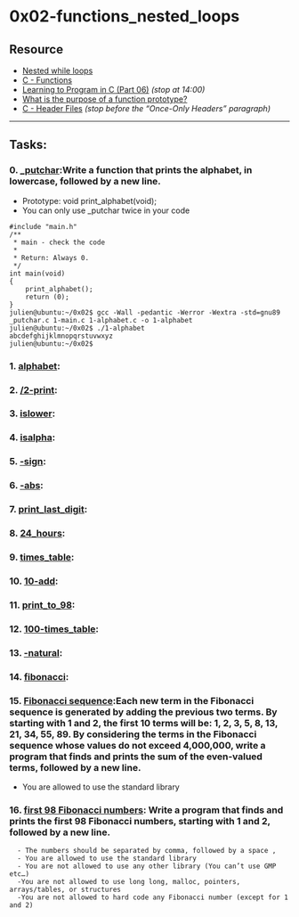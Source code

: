 # 0x02-functions_nested_loops

## Resource
- [Nested while loops](https://www.youtube.com/watch?v=Z3iGeQ1gIss)
- [C - Functions](https://www.tutorialspoint.com/cprogramming/c_functions.htm)
- [Learning to Program in C (Part 06)](https://www.youtube.com/watch?v=qMlnFwYdqIw) *(stop at 14:00)*
- [What is the purpose of a function prototype?](https://www.geeksforgeeks.org/what-is-the-purpose-of-a-function-prototype/)
- [C - Header Files](https://www.tutorialspoint.com/cprogramming/c_header_files.htm) *(stop before the “Once-Only Headers” paragraph)*

<hr>

## Tasks:
### 0. [_putchar](0-putchar.c):Write a function that prints the alphabet, in lowercase, followed by a new line.
  - Prototype: void print_alphabet(void);
  - You can only use _putchar twice in your code

```julien@ubuntu:~/0x02$ cat 1-main.c
#include "main.h"
/**
 * main - check the code
 *
 * Return: Always 0.
 */
int main(void)
{
    print_alphabet();
    return (0);
}
julien@ubuntu:~/0x02$ gcc -Wall -pedantic -Werror -Wextra -std=gnu89 _putchar.c 1-main.c 1-alphabet.c -o 1-alphabet
julien@ubuntu:~/0x02$ ./1-alphabet 
abcdefghijklmnopqrstuvwxyz
julien@ubuntu:~/0x02$
```
      
### 1. [alphabet](./1-alphabet.c):


### 2. [/2-print](./2-print_alphabet_x10.c):
### 3. [islower](3-islower.c):
### 4. [isalpha](4-isalpha.c):
### 5. [-sign](5-sign.c):
### 6. [-abs](6-abs.c):
### 7. [print_last_digit](7-print_last_digit.c):
### 8. [24_hours](8-24_hours.c):
### 9. [times_table](9-times_table.c):
### 10. [10-add](10-add.c):
### 11. [print_to_98](11-print_to_98.c):
### 12. [100-times_table](100-times_table.c):
### 13. [-natural](101-natural.c):
### 14. [fibonacci](102-fibonacci.c):
### 15. [Fibonacci sequence](103-fibonacci.c):Each new term in the Fibonacci sequence is generated by adding the previous two terms. By starting with 1 and 2, the first 10 terms will be: 1, 2, 3, 5, 8, 13, 21, 34, 55, 89. By considering the terms in the Fibonacci sequence whose values do not exceed 4,000,000, write a program that finds and prints the sum of the even-valued terms, followed by a new line.
 - You are allowed to use the standard library


### 16. [ first 98 Fibonacci numbers](104-fibonacci.c): Write a program that finds and prints the first 98 Fibonacci numbers, starting with 1 and 2, followed by a new line.
      - The numbers should be separated by comma, followed by a space ,
      - You are allowed to use the standard library
      - You are not allowed to use any other library (You can’t use GMP etc…)
      -You are not allowed to use long long, malloc, pointers, arrays/tables, or structures
      -You are not allowed to hard code any Fibonacci number (except for 1 and 2)
